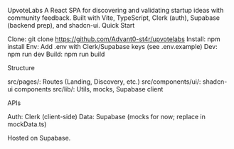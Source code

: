 UpvoteLabs
A React SPA for discovering and validating startup ideas with community feedback. Built with Vite, TypeScript, Clerk (auth), Supabase (backend prep), and shadcn-ui.
Quick Start

Clone: git clone https://github.com/Advant0-st4r/upvotelabs
Install: npm install
Env: Add .env with Clerk/Supabase keys (see .env.example)
Dev: npm run dev
Build: npm run build

Structure

src/pages/: Routes (Landing, Discovery, etc.)
src/components/ui/: shadcn-ui components
src/lib/: Utils, mocks, Supabase client

APIs

Auth: Clerk (client-side)
Data: Supabase (mocks for now; replace in mockData.ts)

Hosted on Supabase.
